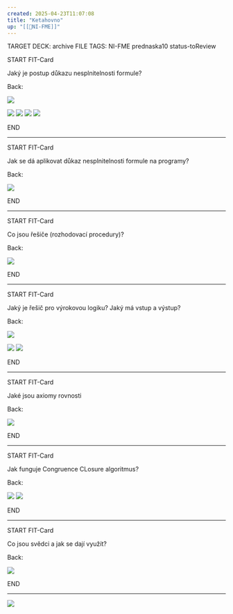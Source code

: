 ```yaml
---
created: 2025-04-23T11:07:08
title: "Ketahovno"
up: "[[📖NI-FME]]"
---
```


TARGET DECK: archive
FILE TAGS: NI-FME prednaska10 status-toReview


START
FIT-Card

Jaký je postup důkazu nesplnitelnosti formule?

Back:

![](../../../Assets/Pasted%20image%2020250423111133.png)

<!-- ExerciseStart -->
![](../../../Assets/Pasted%20image%2020250423111148.png)
![](../../../Assets/Pasted%20image%2020250423111200.png)
![](../../../Assets/Pasted%20image%2020250423111212.png)
![](../../../Assets/Pasted%20image%2020250423111231.png)

<!-- ExerciseEnd -->
<!--ID: 1746599654552-->
END

---


START
FIT-Card

Jak se dá aplikovat důkaz nesplnitelnosti formule na programy?

Back:

![](../../../Assets/Pasted%20image%2020250423111320.png)
<!--ID: 1746599654560-->
END

---


START
FIT-Card

Co jsou řešiče (rozhodovací procedury)?

Back:

![](../../../Assets/Pasted%20image%2020250423111346.png)
<!--ID: 1746599654567-->
END

---


START
FIT-Card

Jaký je řešič pro výrokovou logiku? Jaký má vstup a výstup? 

Back:

![](../../../Assets/Pasted%20image%2020250423111424.png)

<!-- ExerciseStart -->
![](../../../Assets/Pasted%20image%2020250423112933.png)
![](../../../Assets/Pasted%20image%2020250423112942.png)
<!-- ExerciseEnd -->
<!--ID: 1746599654576-->
END

---


START
FIT-Card

Jaké jsou axiomy rovnosti

Back:

![](../../../Assets/Pasted%20image%2020250423113003.png)
<!--ID: 1746599654584-->
END

---


START
FIT-Card

Jak funguje Congruence CLosure algoritmus?

Back:

![](../../../Assets/Pasted%20image%2020250423113025.png)
![](../../../Assets/Pasted%20image%2020250423113035.png)
<!--ID: 1746599654591-->
END

---


START
FIT-Card

Co jsou svědci a jak se dají využít?

Back:

![](../../../Assets/Pasted%20image%2020250423113138.png)
<!--ID: 1746599654598-->
END

---

![](../../../Assets/Pasted%20image%2020250423113156.png)
